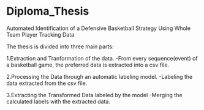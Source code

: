 # Diploma_Thesis
Automated Identification of a Defensive Basketball Strategy Using Whole Team Player Tracking Data

The thesis is divided into three main parts:

1.Extraction and Tranformation of the data.
-From every sequence(event) of a basketball game, the preferred data is extracted into a csv file.

2.Processing the Data through an automatic labeling model.
-Labeling the data extracted from the csv file.

3.Extracting the Transformed Data labeled by the model
-Merging the calculated labels with the extracted data.
